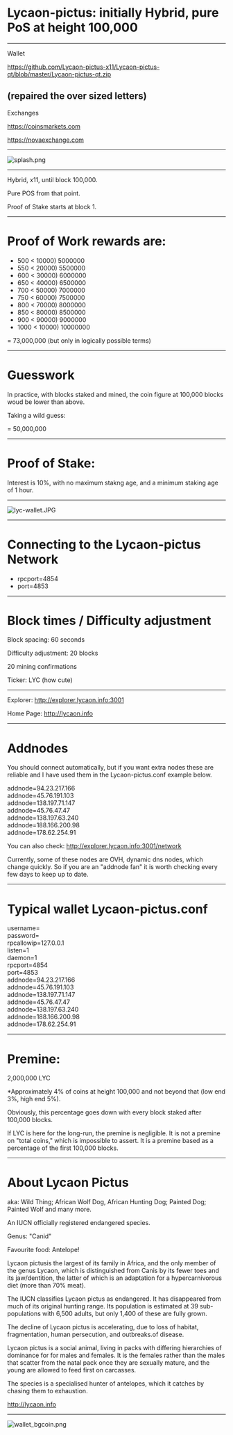 # Lycaon-pictus: initially Hybrid, pure PoS at height 100,000
-----

Wallet

https://github.com/Lycaon-pictus-x11/Lycaon-pictus-qt/blob/master/Lycaon-pictus-qt.zip


(repaired the over sized letters)
-----

Exchanges

https://coinsmarkets.com


https://novaexchange.com

-----

![splash.png](https://bitbucket.org/repo/ngkxdKb/images/944055245-splash.png)


-----

Hybrid, x11, until block 100,000. 

Pure POS from that point.

Proof of Stake starts at block 1.

-----

# Proof of Work rewards are:

- 500 < 10000) 5000000
- 550 < 20000) 5500000
- 600 < 30000) 6000000
- 650 < 40000) 6500000
- 700 < 50000) 7000000
- 750 < 60000) 7500000
- 800 < 70000) 8000000
- 850 < 80000) 8500000
- 900 < 90000) 9000000
- 1000 < 10000) 10000000

= 73,000,000 (but only in logically possible terms)

-----

# Guesswork

In practice, with blocks staked and mined, the coin figure at 100,000 blocks woud be lower than above.

Taking a wild guess:

= 50,000,000

------

# Proof of Stake:

Interest is 10%, with no maximum stakng age, and a minimum staking age of 1 hour.

-----

![lyc-wallet.JPG](https://bitbucket.org/repo/ngkxdKb/images/630628312-lyc-wallet.JPG)


-----

# Connecting to the Lycaon-pictus Network

- rpcport=4854
- port=4853

------

# Block times / Difficulty adjustment

Block spacing: 60 seconds

Difficulty adjustment: 20 blocks

20 mining confirmations

Ticker: LYC (how cute)

-----

Explorer: http://explorer.lycaon.info:3001

Home Page: http://lycaon.info

-----

# Addnodes

You should connect automatically, but if you want extra nodes these are reliable and I have used them in the Lycaon-pictus.conf example below.

addnode=94.23.217.166<br>
addnode=45.76.191.103<br>
addnode=138.197.71.147<br>
addnode=45.76.47.47<br>
addnode=138.197.63.240<br>
addnode=188.166.200.98<br>
addnode=178.62.254.91

You can also check: http://explorer.lycaon.info:3001/network

Currently, some of these nodes are OVH, dynamic dns nodes, which change quickly. So if you are an "addnode fan" it is worth checking every few days to keep up to date.

-----

# Typical wallet Lycaon-pictus.conf

username=<br>
password=<br>
rpcallowip=127.0.0.1<br>
listen=1<br>
daemon=1<br>
rpcport=4854<br>
port=4853<br>
addnode=94.23.217.166<br>
addnode=45.76.191.103<br>
addnode=138.197.71.147<br>
addnode=45.76.47.47<br>
addnode=138.197.63.240<br>
addnode=188.166.200.98<br>
addnode=178.62.254.91

-----

# Premine: 

2,000,000 LYC

*Approximately 4% of coins at height 100,000 and not beyond that (low end 3%, high end 5%).

Obviously, this percentage goes down with every block staked after 100,000 blocks.

If LYC is here for the long-run, the premine is negligible. It is not a premine on "total coins," which is impossible to assert. It is a premine based as a percentage of the first 100,000 blocks.

-----

# About Lycaon Pictus

aka: Wild Thing; African Wolf Dog, African Hunting Dog; Painted Dog; Painted Wolf and many more.

An IUCN officially registered endangered species.

Genus: "Canid"

Favourite food: Antelope! 

Lycaon pictusis the largest of its family in Africa, and the only member of the genus Lycaon, which is distinguished from Canis by its fewer toes and its jaw/dentition, the latter of which is an adaptation for a hypercarnivorous diet (more than 70% meat). 

The IUCN classifies Lycaon pictus as endangered. It has disappeared from much of its original hunting range. Its population is estimated at 39 sub-populations with 6,500 adults, but only 1,400 of these are fully grown. 

The decline of Lycaon pictus is accelerating, due to loss of habitat, fragmentation, human persecution, and outbreaks.of disease.

Lycaon pictus is a social animal, living in packs with differing hierarchies of dominance for for males and females. It is the females rather than the males that scatter from the natal pack once they are sexually mature, and the young are allowed to feed first on carcasses. 

The species is a specialised hunter of antelopes, which it catches by chasing them to exhaustion.

http://lycaon.info

-----

![wallet_bgcoin.png](https://bitbucket.org/repo/ngkxdKb/images/2441636712-wallet_bgcoin.png)
